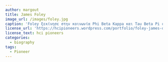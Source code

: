 ```yaml
---
author: margout
title: James Foley
image_url: /images/foley.jpg
caption: 'Foley ξεκίνησε στην κοινωνία Phi Beta Kappa και Tau Beta Pi ενώ στο Lehigh. Έλαβε το διδακτορικό του στη μηχανική υπολογιστών, πληροφοριών και ελέγχου από το Πανεπιστήμιο του Μίτσιγκαν το 1969.'
license_url: 'https://hcipioneers.wordpress.com/portfolio/foley-james-d/'
license_text: hci pioneers
categories:
  - biography
tags:
  - Pioneer
---
```


